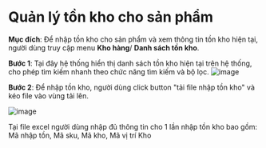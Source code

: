 # Quản lý tồn kho cho sản phẩm

**Mục đích**: Để nhập tồn kho cho sản phẩm và xem thông tin tồn kho hiện tại, người dùng truy cập menu **Kho hàng**/ **Danh sách tồn kho**.

**Bước 1**: Tại đây hệ thống hiển thị danh sách tồn kho hiện tại trên hệ thống, cho phép tìm kiếm nhanh theo chức năng tìm kiếm và bộ lọc.
![image](https://user-images.githubusercontent.com/73808891/121622745-b4acdf00-ca98-11eb-8541-6cd91d8ee65f.png)

**Bước 2**: Để nhập tồn kho, người dùng click button "tải file nhập tồn kho" và kéo file vào vùng tải lên.

![image](https://user-images.githubusercontent.com/73808891/121622777-be364700-ca98-11eb-9c51-215ae9e1505d.png)

Tại file excel người dùng nhập đủ thông tin cho 1 lần nhập tồn kho bao gồm: 
Mã nhập tồn, Mã sku, Mã kho, Mã vị trí Kho 

